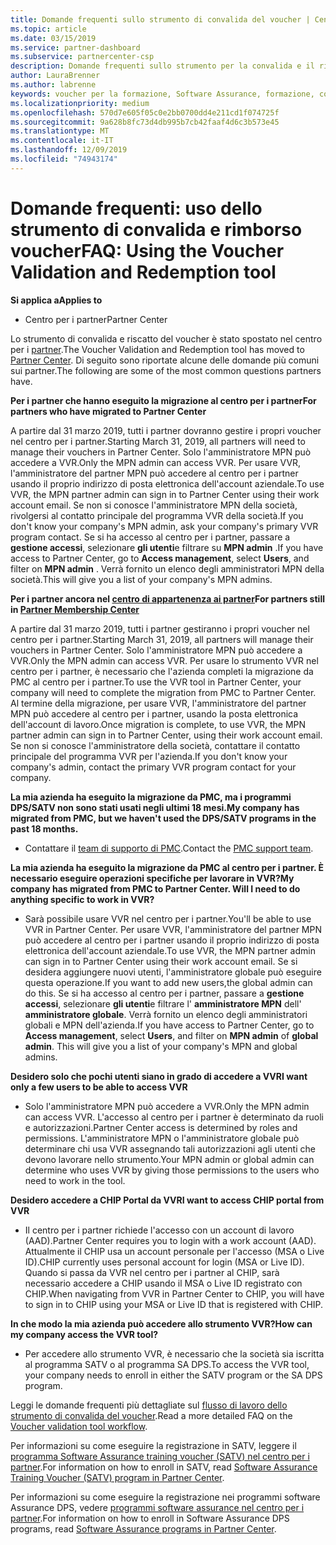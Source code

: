 ```yaml
---
title: Domande frequenti sullo strumento di convalida del voucher | Centro per i partner
ms.topic: article
ms.date: 03/15/2019
ms.service: partner-dashboard
ms.subservice: partnercenter-csp
description: Domande frequenti sullo strumento per la convalida e il riscatto del voucher, incluse informazioni sulla migrazione, la richiesta e il controllo dell'accesso e altro ancora.
author: LauraBrenner
ms.author: labrenne
keywords: voucher per la formazione, Software Assurance, formazione, convalidare i voucher, riservare un voucher
ms.localizationpriority: medium
ms.openlocfilehash: 570d7e605f05c0e2bb0700dd4e211cd1f074725f
ms.sourcegitcommit: 9a628b8fc73d4db995b7cb42faaf4d6c3b573e45
ms.translationtype: MT
ms.contentlocale: it-IT
ms.lasthandoff: 12/09/2019
ms.locfileid: "74943174"
---
```

# <a name="faq-using-the-voucher-validation-and-redemption-tool"></a><span data-ttu-id="8760f-104">Domande frequenti: uso dello strumento di convalida e rimborso voucher</span><span class="sxs-lookup"><span data-stu-id="8760f-104">FAQ: Using the Voucher Validation and Redemption tool</span></span> 

<span data-ttu-id="8760f-105">**Si applica a**</span><span class="sxs-lookup"><span data-stu-id="8760f-105">**Applies to**</span></span>

- <span data-ttu-id="8760f-106">Centro per i partner</span><span class="sxs-lookup"><span data-stu-id="8760f-106">Partner Center</span></span>

<span data-ttu-id="8760f-107">Lo strumento di convalida e riscatto del voucher è stato spostato nel centro per i [partner](https://partner.microsoft.com/pcv/dashboard/overview).</span><span class="sxs-lookup"><span data-stu-id="8760f-107">The Voucher Validation and Redemption tool has moved to [Partner Center](https://partner.microsoft.com/pcv/dashboard/overview).</span></span> <span data-ttu-id="8760f-108">Di seguito sono riportate alcune delle domande più comuni sui partner.</span><span class="sxs-lookup"><span data-stu-id="8760f-108">The following are some of the most common questions partners have.</span></span> 

<span data-ttu-id="8760f-109">**Per i partner che hanno eseguito la migrazione al centro per i partner**</span><span class="sxs-lookup"><span data-stu-id="8760f-109">**For partners who have migrated to Partner Center**</span></span>

 <span data-ttu-id="8760f-110">A partire dal 31 marzo 2019, tutti i partner dovranno gestire i propri voucher nel centro per i partner.</span><span class="sxs-lookup"><span data-stu-id="8760f-110">Starting March 31, 2019, all partners will need to manage their vouchers in Partner Center.</span></span> <span data-ttu-id="8760f-111">Solo l'amministratore MPN può accedere a VVR.</span><span class="sxs-lookup"><span data-stu-id="8760f-111">Only the MPN admin can access VVR.</span></span> <span data-ttu-id="8760f-112">Per usare VVR, l'amministratore del partner MPN può accedere al centro per i partner usando il proprio indirizzo di posta elettronica dell'account aziendale.</span><span class="sxs-lookup"><span data-stu-id="8760f-112">To use VVR, the MPN partner admin can sign in to Partner Center using their work account email.</span></span> <span data-ttu-id="8760f-113">Se non si conosce l'amministratore MPN della società, rivolgersi al contatto principale del programma VVR della società.</span><span class="sxs-lookup"><span data-stu-id="8760f-113">If you don't know your company's MPN admin, ask your company's primary VVR program contact.</span></span>  <span data-ttu-id="8760f-114">Se si ha accesso al centro per i partner, passare a **gestione accessi**, selezionare **gli utenti**e filtrare su **MPN admin** .</span><span class="sxs-lookup"><span data-stu-id="8760f-114">If you have access to Partner Center, go to **Access management**, select **Users**, and filter on **MPN admin** .</span></span> <span data-ttu-id="8760f-115">Verrà fornito un elenco degli amministratori MPN della società.</span><span class="sxs-lookup"><span data-stu-id="8760f-115">This will give you a list of your company's MPN admins.</span></span>  

<span data-ttu-id="8760f-116">**Per i partner ancora nel [centro di appartenenza ai partner](https://partner.microsoft.com/)**</span><span class="sxs-lookup"><span data-stu-id="8760f-116">**For partners still in [Partner Membership Center](https://partner.microsoft.com/)**</span></span>

<span data-ttu-id="8760f-117">A partire dal 31 marzo 2019, tutti i partner gestiranno i propri voucher nel centro per i partner.</span><span class="sxs-lookup"><span data-stu-id="8760f-117">Starting March 31, 2019, all partners will manage their vouchers in Partner Center.</span></span> <span data-ttu-id="8760f-118">Solo l'amministratore MPN può accedere a VVR.</span><span class="sxs-lookup"><span data-stu-id="8760f-118">Only the MPN admin can access VVR.</span></span> <span data-ttu-id="8760f-119">Per usare lo strumento VVR nel centro per i partner, è necessario che l'azienda completi la migrazione da PMC al centro per i partner.</span><span class="sxs-lookup"><span data-stu-id="8760f-119">To use the VVR tool in Partner Center, your company will need to complete the migration from PMC to Partner Center.</span></span> <span data-ttu-id="8760f-120">Al termine della migrazione, per usare VVR, l'amministratore del partner MPN può accedere al centro per i partner, usando la posta elettronica dell'account di lavoro.</span><span class="sxs-lookup"><span data-stu-id="8760f-120">Once migration is complete, to use VVR, the MPN partner admin can sign in to Partner Center, using their work account email.</span></span> <span data-ttu-id="8760f-121">Se non si conosce l'amministratore della società, contattare il contatto principale del programma VVR per l'azienda.</span><span class="sxs-lookup"><span data-stu-id="8760f-121">If you don't know your company's admin, contact the primary VVR program contact for your company.</span></span>  


<span data-ttu-id="8760f-122">**La mia azienda ha eseguito la migrazione da PMC, ma i programmi DPS/SATV non sono stati usati negli ultimi 18 mesi.**</span><span class="sxs-lookup"><span data-stu-id="8760f-122">**My company has migrated from PMC, but we haven't used the DPS/SATV programs in the past 18 months.**</span></span>

- <span data-ttu-id="8760f-123">Contattare il [team di supporto di PMC](mailto:proghelp@microsoft.com).</span><span class="sxs-lookup"><span data-stu-id="8760f-123">Contact the [PMC support team](mailto:proghelp@microsoft.com).</span></span> 


<span data-ttu-id="8760f-124">**La mia azienda ha eseguito la migrazione da PMC al centro per i partner. È necessario eseguire operazioni specifiche per lavorare in VVR?**</span><span class="sxs-lookup"><span data-stu-id="8760f-124">**My company has migrated from PMC to Partner Center. Will I need to do anything specific to work in VVR?**</span></span> 

- <span data-ttu-id="8760f-125">Sarà possibile usare VVR nel centro per i partner.</span><span class="sxs-lookup"><span data-stu-id="8760f-125">You'll be able to use VVR in Partner Center.</span></span>  <span data-ttu-id="8760f-126">Per usare VVR, l'amministratore del partner MPN può accedere al centro per i partner usando il proprio indirizzo di posta elettronica dell'account aziendale.</span><span class="sxs-lookup"><span data-stu-id="8760f-126">To use VVR, the MPN partner admin can sign in to Partner Center using their work account email.</span></span> <span data-ttu-id="8760f-127">Se si desidera aggiungere nuovi utenti, l'amministratore globale può eseguire questa operazione.</span><span class="sxs-lookup"><span data-stu-id="8760f-127">If you want to add new users,the global admin can do this.</span></span> <span data-ttu-id="8760f-128">Se si ha accesso al centro per i partner, passare a **gestione accessi**, selezionare **gli utenti**e filtrare l' **amministratore MPN** dell' **amministratore globale**. Verrà fornito un elenco degli amministratori globali e MPN dell'azienda.</span><span class="sxs-lookup"><span data-stu-id="8760f-128">If you have access to Partner Center, go to **Access management**, select **Users**, and filter on **MPN admin** of **global admin**. This will give you a list of your company's MPN and global admins.</span></span>  

<span data-ttu-id="8760f-129">**Desidero solo che pochi utenti siano in grado di accedere a VVR**</span><span class="sxs-lookup"><span data-stu-id="8760f-129">**I want only a few users to be able to access VVR**</span></span>

- <span data-ttu-id="8760f-130">Solo l'amministratore MPN può accedere a VVR.</span><span class="sxs-lookup"><span data-stu-id="8760f-130">Only the MPN admin can access VVR.</span></span> <span data-ttu-id="8760f-131">L'accesso al centro per i partner è determinato da ruoli e autorizzazioni.</span><span class="sxs-lookup"><span data-stu-id="8760f-131">Partner Center access is determined by roles and permissions.</span></span> <span data-ttu-id="8760f-132">L'amministratore MPN o l'amministratore globale può determinare chi usa VVR assegnando tali autorizzazioni agli utenti che devono lavorare nello strumento.</span><span class="sxs-lookup"><span data-stu-id="8760f-132">Your MPN admin or global admin can determine who uses VVR by giving those permissions to the users who need to work in the tool.</span></span>

<span data-ttu-id="8760f-133">**Desidero accedere a CHIP Portal da VVR**</span><span class="sxs-lookup"><span data-stu-id="8760f-133">**I want to access CHIP portal from VVR**</span></span>

- <span data-ttu-id="8760f-134">Il centro per i partner richiede l'accesso con un account di lavoro (AAD).</span><span class="sxs-lookup"><span data-stu-id="8760f-134">Partner Center requires you to login with a work account (AAD).</span></span>  <span data-ttu-id="8760f-135">Attualmente il CHIP usa un account personale per l'accesso (MSA o Live ID).</span><span class="sxs-lookup"><span data-stu-id="8760f-135">CHIP currently uses personal account for login (MSA or Live ID).</span></span>  <span data-ttu-id="8760f-136">Quando si passa da VVR nel centro per i partner al CHIP, sarà necessario accedere a CHIP usando il MSA o Live ID registrato con CHIP.</span><span class="sxs-lookup"><span data-stu-id="8760f-136">When navigating from VVR in Partner Center to CHIP, you will have to sign in to CHIP using your MSA or Live ID that is registered with CHIP.</span></span>

<span data-ttu-id="8760f-137">**In che modo la mia azienda può accedere allo strumento VVR?**</span><span class="sxs-lookup"><span data-stu-id="8760f-137">**How can my company access the VVR tool?**</span></span>

- <span data-ttu-id="8760f-138">Per accedere allo strumento VVR, è necessario che la società sia iscritta al programma SATV o al programma SA DPS.</span><span class="sxs-lookup"><span data-stu-id="8760f-138">To access the VVR tool, your company needs to enroll in either the SATV program or the SA DPS program.</span></span>

<span data-ttu-id="8760f-139">Leggi le domande frequenti più dettagliate sul [flusso di lavoro dello strumento di convalida del voucher](https://query.prod.cms.rt.microsoft.com/cms/api/am/binary/RE3kz5o).</span><span class="sxs-lookup"><span data-stu-id="8760f-139">Read a more detailed FAQ on the [Voucher validation tool workflow](https://query.prod.cms.rt.microsoft.com/cms/api/am/binary/RE3kz5o).</span></span>

<span data-ttu-id="8760f-140">Per informazioni su come eseguire la registrazione in SATV, leggere il [programma Software Assurance training voucher (SATV) nel centro per i partner](software-assurance-satv.md).</span><span class="sxs-lookup"><span data-stu-id="8760f-140">For information on how to enroll in SATV, read [Software Assurance Training Voucher (SATV) program in Partner Center](software-assurance-satv.md).</span></span>

<span data-ttu-id="8760f-141">Per informazioni su come eseguire la registrazione nei programmi software Assurance DPS, vedere [programmi software assurance nel centro per i partner](software-assurance-dps.md).</span><span class="sxs-lookup"><span data-stu-id="8760f-141">For information on how to enroll in Software Assurance DPS programs, read [Software Assurance programs in Partner Center](software-assurance-dps.md).</span></span>
